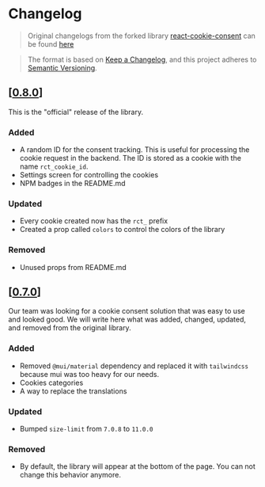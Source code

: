 # Changelog

> Original changelogs from the forked library [react-cookie-consent](https://github.com/Mastermindzh/react-cookie-consent) can be found [here](https://github.com/Mastermindzh/react-cookie-consent/blob/master/CHANGELOG.md)

> The format is based on [Keep a Changelog](https://keepachangelog.com/en/1.0.0/),
and this project adheres to [Semantic Versioning](https://semver.org/spec/v2.0.0.html).

## [[0.8.0](https://github.com/TPN-Labs/react-cookie-tailor/releases/tag/0.8.0)]

This is the "official" release of the library.

### Added

- A random ID for the consent tracking. This is useful for processing the cookie request
in the backend. The ID is stored as a cookie with the name `rct_cookie_id`.
- Settings screen for controlling the cookies
- NPM badges in the README.md

### Updated

- Every cookie created now has the `rct_` prefix
- Created a prop called `colors` to control the colors of the library

### Removed

- Unused props from README.md

## [[0.7.0](https://github.com/TPN-Labs/react-cookie-tailor/releases/tag/0.7.0)]

Our team was looking for a cookie consent solution that was easy to use and looked good. We will write here what was
added, changed, updated, and removed from the original library.

### Added

- Removed `@mui/material` dependency and replaced it with `tailwindcss` because mui was too heavy for our needs.
- Cookies categories
- A way to replace the translations

### Updated

- Bumped `size-limit` from `7.0.8` to `11.0.0`

### Removed

- By default, the library will appear at the bottom of the page. You can not change this behavior anymore.
